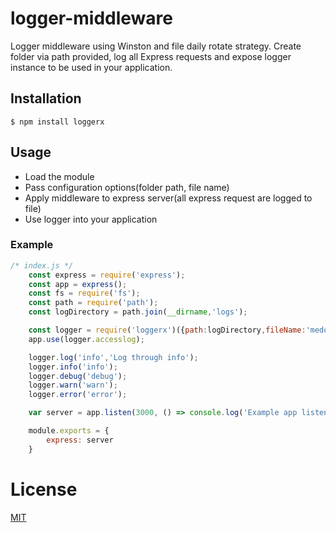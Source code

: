 # logger-middleware
Logger middleware using Winston and file daily rotate strategy. Create folder via path provided, log all Express requests and expose logger instance to be used in your application.

## Installation

`$ npm install loggerx`

## Usage

- Load the module
- Pass configuration options(folder path, file name)
- Apply middleware to express server(all express request are logged to file)
- Use logger into your application


### Example

```js
/* index.js */
    const express = require('express');
    const app = express();
    const fs = require('fs');
    const path = require('path');
    const logDirectory = path.join(__dirname,'logs');

    const logger = require('loggerx')({path:logDirectory,fileName:'medo-login.log'});
    app.use(logger.accesslog);

    logger.log('info','Log through info');
    logger.info('info');
    logger.debug('debug');
    logger.warn('warn');
    logger.error('error');

    var server = app.listen(3000, () => console.log('Example app listening on port %s!',3000));

    module.exports = {
        express: server
    }   
```

# License

[MIT](LICENSE)




